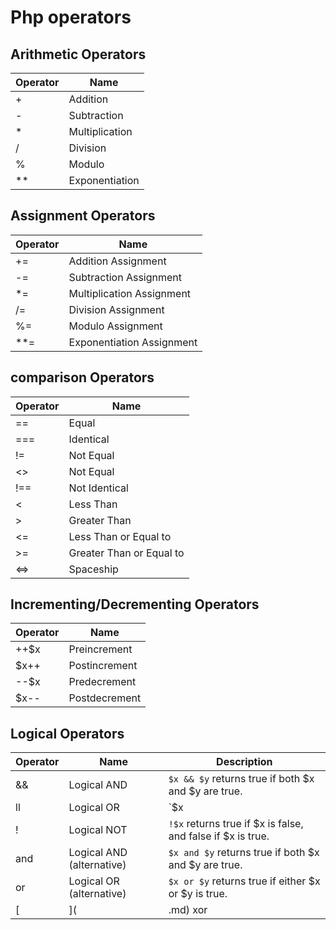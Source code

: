 # Php operators

## Arithmetic Operators

| Operator | Name           |
|----------|----------------|
| +        | Addition       |
| -        | Subtraction    |
| *        | Multiplication |
| /        | Division       |
| %        | Modulo         |
| **       | Exponentiation |

## Assignment Operators

| Operator | Name                      |
|----------|---------------------------|
| +=       | Addition Assignment       |
| -=       | Subtraction Assignment    |
| *=       | Multiplication Assignment |
| /=       | Division Assignment       |
| %=       | Modulo Assignment         |
| **=      | Exponentiation Assignment |


## comparison Operators

| Operator | Name                     |
|----------|--------------------------|
| ==       | Equal                    |
| ===      | Identical                |
| !=       | Not Equal                |
| <>       | Not Equal                |
| !==      | Not Identical            |
| <        | Less Than                |
| >        | Greater Than             |
| <=       | Less Than or Equal to    |
| >=       | Greater Than or Equal to |
| <=>      | Spaceship                |

## Incrementing/Decrementing Operators


| Operator | Name           |
|----------|----------------|
| ++$x     | Preincrement   |
| $x++     | Postincrement  |
| --$x     | Predecrement   |
| $x--     | Postdecrement  |

## Logical Operators

| Operator | Name        | Description                                         |
|----------|-------------|-----------------------------------------------------|
| &&       | Logical AND | `$x && $y` returns true if both $x and $y are true. |
| ll   | Logical OR       | `$x || $y` returns true if either $x or $y is true. |
| !   | Logical NOT               | `!$x` returns true if $x is false, and false if $x is true.        |
| and | Logical AND (alternative) | `$x and $y` returns true if both $x and $y are true.               |
| or  | Logical OR (alternative)  | `$x or $y` returns true if either $x or $y is true.                |
[|](|.md) xor | Logical XOR               | `$x xor $y` returns true if either $x or $y is true, but not both. |
